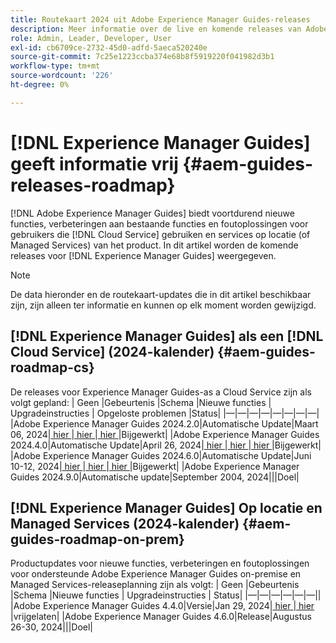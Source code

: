 ```yaml
---
title: Routekaart 2024 uit Adobe Experience Manager Guides-releases
description: Meer informatie over de live en komende releases van Adobe Experience Manager Guides on-prem en Adobe Experience Manager Guides as a Cloud Service
role: Admin, Leader, Developer, User
exl-id: cb6709ce-2732-45d0-adfd-5aeca520240e
source-git-commit: 7c25e1223ccba374e68b8f5919220f041982d3b1
workflow-type: tm+mt
source-wordcount: '226'
ht-degree: 0%

---
```


# [!DNL Experience Manager Guides] geeft informatie vrij {#aem-guides-releases-roadmap}

[!DNL Adobe Experience Manager Guides] biedt voortdurend nieuwe functies, verbeteringen aan bestaande functies en foutoplossingen voor gebruikers die [!DNL Cloud Service] gebruiken en services op locatie (of Managed Services) van het product. In dit artikel worden de komende releases voor [!DNL Experience Manager Guides] weergegeven.

>[!NOTE]
>
>De data hieronder en de routekaart-updates die in dit artikel beschikbaar zijn, zijn alleen ter informatie en kunnen op elk moment worden gewijzigd.

## [!DNL Experience Manager Guides] als een [!DNL Cloud Service] (2024-kalender) {#aem-guides-roadmap-cs}

De releases voor Experience Manager Guides-as a Cloud Service zijn als volgt gepland:
| Geen |Gebeurtenis |Schema |Nieuwe functies | Upgradeinstructies | Opgeloste problemen |Status|
|—|—|—|—|—|—|—|—|
|Adobe Experience Manager Guides 2024.2.0|Automatische Update|Maart 06, 2024|[ hier ](whats-new-2024-2-0.md)|[ hier ](upgrade-instructions-2024-2-0.md)|[ hier ](fixed-issues-2024-2-0.md)|Bijgewerkt|
|Adobe Experience Manager Guides 2024.4.0|Automatische Update|April 26, 2024|[ hier ](whats-new-2024-04-0.md)|[ hier ](upgrade-instructions-2024-04-0.md)|[ hier ](fixed-issues-2024-04-0.md)|Bijgewerkt|
|Adobe Experience Manager Guides 2024.6.0|Automatische Update|Juni 10-12, 2024|[ hier ](whats-new-2024-06-0.md)|[ hier ](upgrade-instructions-2024-06-0.md)|[ hier ](fixed-issues-2024-06-0.md)|Bijgewerkt|
|Adobe Experience Manager Guides 2024.9.0|Automatische update|September 2004, 2024|||Doel|

## [!DNL Experience Manager Guides] Op locatie en Managed Services (2024-kalender) {#aem-guides-roadmap-on-prem}

Productupdates voor nieuwe functies, verbeteringen en foutoplossingen voor ondersteunde Adobe Experience Manager Guides on-premise en Managed Services-releaseplanning zijn als volgt:
| Geen |Gebeurtenis |Schema |Nieuwe functies | Upgradeinstructies | Status|
|—|—|—|—|—|—||
|Adobe Experience Manager Guides 4.4.0|Versie|Jan 29, 2024|[ hier ](whats-new-4-4.md)|[ hier ](upgrade-instructions-4-4.md)|vrijgelaten|
|Adobe Experience Manager Guides 4.6.0|Release|Augustus 26-30, 2024|||Doel|

